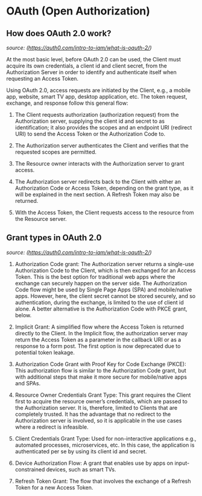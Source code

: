 # OAuth (Open Authorization)

## How does OAuth 2.0 work?

_source: (https://auth0.com/intro-to-iam/what-is-oauth-2/)_

At the most basic level, before OAuth 2.0 can be used, the Client must acquire
its own credentials, a client id and client secret, from the Authorization
Server in order to identify and authenticate itself when requesting an Access
Token.

Using OAuth 2.0, access requests are initiated by the Client, e.g., a mobile
app, website, smart TV app, desktop application, etc. The token request,
exchange, and response follow this general flow:

1. The Client requests authorization (authorization request) from the Authorization
   server, supplying the client id and secret to as identification; it also
   provides the scopes and an endpoint URI (redirect URI) to send the Access Token
   or the Authorization Code to.

2. The Authorization server authenticates the Client and verifies that the
   requested scopes are permitted.

3. The Resource owner interacts with the Authorization server to grant access.

4. The Authorization server redirects back to the Client with either an
   Authorization Code or Access Token, depending on the grant type, as it will be
   explained in the next section. A Refresh Token may also be returned.

5. With the Access Token, the Client requests access to the resource from the
   Resource server.

## Grant types in OAuth 2.0

_source: (https://auth0.com/intro-to-iam/what-is-oauth-2/)_

1. Authorization Code grant: The Authorization server returns a single-use
   Authorization Code to the Client, which is then exchanged for an Access
   Token. This is the best option for traditional web apps where the exchange
   can securely happen on the server side. The Authorization Code flow might be
   used by Single Page Apps (SPA) and mobile/native apps. However, here, the
   client secret cannot be stored securely, and so authentication, during the
   exchange, is limited to the use of client id alone. A better alternative is
   the Authorization Code with PKCE grant, below.

2. Implicit Grant: A simplified flow where the Access Token is returned directly
   to the Client. In the Implicit flow, the authorization server may return the
   Access Token as a parameter in the callback URI or as a response to a form
   post. The first option is now deprecated due to potential token leakage.

3. Authorization Code Grant with Proof Key for Code Exchange (PKCE): This authorization flow is similar to the Authorization Code grant, but with additional steps that make it more secure for mobile/native apps and SPAs.

4. Resource Owner Credentials Grant Type: This grant requires the Client first
   to acquire the resource owner’s credentials, which are passed to the
   Authorization server. It is, therefore, limited to Clients that are
   completely trusted. It has the advantage that no redirect to the
   Authorization server is involved, so it is applicable in the use cases where
   a redirect is infeasible.

5. Client Credentials Grant Type: Used for non-interactive applications e.g.,
   automated processes, microservices, etc. In this case, the application is
   authenticated per se by using its client id and secret.

6. Device Authorization Flow: A grant that enables use by apps on
   input-constrained devices, such as smart TVs.

7. Refresh Token Grant: The flow that involves the exchange of a Refresh Token
   for a new Access Token.
